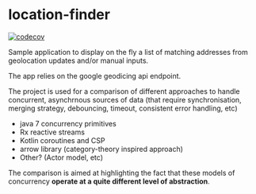 # location-finder

[![codecov](https://codecov.io/gh/alessandrocandolini/location-finder/branch/master/graph/badge.svg?token=qAWlcrhxK0)](https://codecov.io/gh/alessandrocandolini/location-finder)

Sample application to display on the fly a list of matching addresses from geolocation updates and/or manual inputs.

The app relies on the google geodicing api endpoint.

The project is used for a comparison of different approaches to handle concurrent, asynchrnous sources of data (that require synchronisation, merging strategy, debouncing, timeout, consistent error handling, etc) 
* java 7 concurrency primitives 
* Rx reactive streams
* Kotlin coroutines and CSP
* arrow library (category-theory inspired approach) 
* Other? (Actor model, etc)

The comparison is aimed at highlighting the fact that these models of concurrency __operate at a quite different level of abstraction__. 



